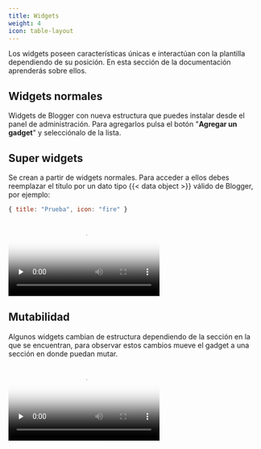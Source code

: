 ```yaml
---
title: Widgets
weight: 4
icon: table-layout
---
```


Los widgets poseen características únicas e interactúan con la plantilla dependiendo de su posición. En esta sección de la documentación aprenderás sobre ellos.

## Widgets normales

Widgets de Blogger con nueva estructura que puedes instalar desde el panel de administración. Para agregarlos pulsa el botón "**Agregar un gadget**" y selecciónalo de la lista.

## Super widgets

Se crean a partir de widgets normales. Para acceder a ellos debes reemplazar el título por un dato tipo {{< data object >}} válido de Blogger, por ejemplo:

```js
{ title: "Prueba", icon: "fire" }
```

<video controls preload="none" poster="/images/posters/super-widgets.png">
  <source src="/videos/super-widget.mp4" type="video/mp4">
</video>

## Mutabilidad

Algunos widgets cambian de estructura dependiendo de la sección en la que se encuentran, para observar estos cambios mueve el gadget a una sección en donde puedan mutar.

<video controls preload="none" poster="/images/posters/mutation-widgets.png">
  <source src="/videos/mutation-widget.mp4" type="video/mp4">
</video>
